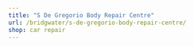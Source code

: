 ```yaml
---
title: "S De Gregorio Body Repair Centre"
url: /bridgwater/s-de-gregorio-body-repair-centre/
shop: car repair
---
```

